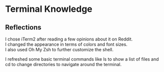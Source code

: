 # Terminal Knowledge

## Reflections

I chose iTerm2 after reading a few opinions about it on Reddit.  
I changed the appearance in terms of colors and font sizes.  
I also used Oh My Zsh to further customize the shell.

I refreshed some basic terminal commands like ls to show a list of files and cd to change directories to navigate around the terminal.
